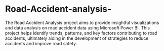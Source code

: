 # Road-Accident-analysis-
The Road Accident Analysis project aims to provide insightful visualizations and data analysis on road accident data using Microsoft Power BI. This project helps identify trends, patterns, and key factors contributing to road accidents, ultimately aiding in the development of strategies to reduce accidents and improve road safety.
